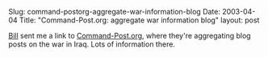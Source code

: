 Slug: command-postorg-aggregate-war-information-blog
Date: 2003-04-04
Title: "Command-Post.org: aggregate war information blog"
layout: post

<a href="http://www.bbrown.info/blogs/bblog/">Bill</a> sent me a link to <a href="http://www.command-post.org">Command-Post.org</a>, where they&#39;re aggregating blog posts on the war in Iraq. Lots of information there.
